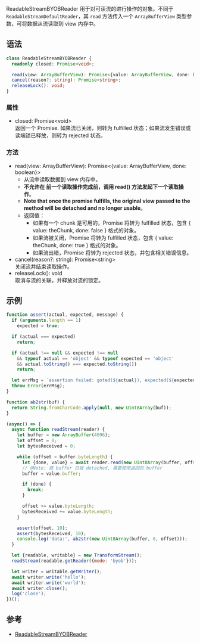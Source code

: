 ReadableStreamBYOBReader 用于对可读流的进行操作的对象。不同于 `ReadableStreamDefaultReader`，其 `read` 方法传入一个 `ArrayBufferView` 类型参数，可将数据从流读取到 view 内存中。

## 语法
```typescript
class ReadableStreamBYOBReader {
  readonly closed: Promise<void>;

  read(view: ArrayBufferView): Promise<{value: ArrayBufferView, done: boolean}>;
  cancel(reason?: string): Promise<string>;
  releaseLock(): void;
}
```

### 属性
- closed: Promise&lt;void&gt; <br>返回一个 Promise. 如果流已关闭，则转为 fulfilled 状态；如果流发生错误或读端锁已释放，则转为 rejected 状态。

### 方法
- read(view: ArrayBufferView): Promise&lt;{value: ArrayBufferView, done: boolean}&gt; 
  - 从流中读取数据到 view 内存中。
  - **不允许在 前一个读取操作完成前，调用 read() 方法发起下一个读取操作**。
  -  **Note that once the promise fulfills, the original view passed to the method will be detached and no longer usable**。 
  - 返回值：
    - 如果有一个 chunk 是可用的，Promise 将转为 fulfilled 状态，包含 { value: theChunk, done: false } 格式的对象。
    - 如果流被关闭，Promise 将转为 fulfilled 状态，包含 { value: theChunk, done: true } 格式的对象。
    - 如果流出错，Promise 将转为 rejected 状态，并包含相关错误信息。
- cancel(reason?: string): Promise&lt;string&gt; <br>关闭流并结束读取操作。
- releaseLock(): void <br>取消与流的关联，并释放对流的锁定。

## 示例
```js
function assert(actual, expected, message) {
  if (arguments.length == 1)
    expected = true;

  if (actual === expected)
    return;

  if (actual !== null && expected !== null
    && typeof actual == 'object' && typeof expected == 'object'
    && actual.toString() === expected.toString())
    return;

  let errMsg = `assertion failed: goted(${actual}), expected(${expected})` + (message ? `  [${message}]` : '');
  throw Error(errMsg);
}

function ab2str(buf) {
  return String.fromCharCode.apply(null, new Uint8Array(buf));
}

(async() => {
  async function readStream(reader) {
    let buffer = new ArrayBuffer(4096);
    let offset = 0;  
    let bytesReceived = 0;

    while (offset < buffer.byteLength) {
      let {done, value} = await reader.read(new Uint8Array(buffer, offset, buffer.byteLength - offset));
      // @Note: 原 buffer 已被 detached, 需要使用返回的 buffer
      buffer = value.buffer;

      if (done) {
        break;
      }

      offset += value.byteLength;
      bytesReceived += value.byteLength;
    }

    assert(offset, 10);
    assert(bytesReceived, 10);
    console.log('data:', ab2str(new Uint8Array(buffer, 0, offset)));
  }

  let {readable, writable} = new TransformStream();
  readStream(readable.getReader({mode: 'byob'}));

  let writer = writable.getWriter();
  await writer.write('hello');
  await writer.write('world');
  await writer.close();
  log('close');
})();
```

## 参考
- [ReadableStreamBYOBReader](https://developer.mozilla.org/en-US/docs/Web/API/ReadableStreamBYOBReader)
